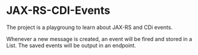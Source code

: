 # JAX-RS-CDI-Events

The project is a playgroung to learn about JAX-RS and CDi events.

Whenever a new message is created, an event will be fired and stored in a List. The saved events will be output in an endpoint.
